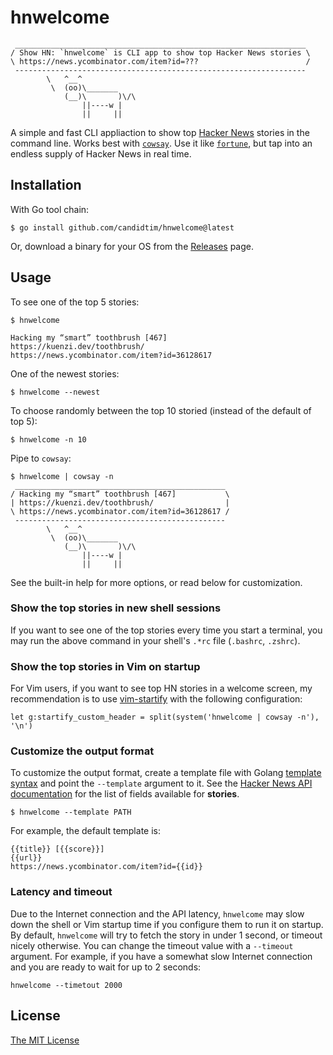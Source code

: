 # hnwelcome

     _________________________________________________________________
    / Show HN: `hnwelcome` is CLI app to show top Hacker News stories \
    \ https://news.ycombinator.com/item?id=???                        /
     -----------------------------------------------------------------
            \   ^__^
             \  (oo)\_______
                (__)\       )\/\
                    ||----w |
                    ||     ||

A simple and fast CLI appliaction to show top
[Hacker News](https://news.ycombinator.com/) stories in the command line. Works
best with [`cowsay`](https://en.wikipedia.org/wiki/Cowsay). Use it like
[`fortune`](https://en.wikipedia.org/wiki/Fortune_(Unix)),
but tap into an endless supply of Hacker News in real time.

## Installation

With Go tool chain:

    $ go install github.com/candidtim/hnwelcome@latest

Or, download a binary for your OS from the
[Releases](https://github.com/candidtim/hnwelcome/releases) page.

## Usage

To see one of the top 5 stories:

    $ hnwelcome

    Hacking my “smart” toothbrush [467]
    https://kuenzi.dev/toothbrush/
    https://news.ycombinator.com/item?id=36128617

One of the newest stories:

    $ hnwelcome --newest

To choose randomly between the top 10 storied (instead of the default of top 5):

    $ hnwelcome -n 10

Pipe to `cowsay`:

    $ hnwelcome | cowsay -n
     _______________________________________________
    / Hacking my “smart” toothbrush [467]           \
    | https://kuenzi.dev/toothbrush/                |
    \ https://news.ycombinator.com/item?id=36128617 /
     -----------------------------------------------
            \   ^__^
             \  (oo)\_______
                (__)\       )\/\
                    ||----w |
                    ||     ||

See the built-in help for more options, or read below for customization.

### Show the top stories in new shell sessions

If you want to see one of the top stories every time you start a terminal, you
may run the above command in your shell's `.*rc` file (`.bashrc`, `.zshrc`).

### Show the top stories in Vim on startup

For Vim users, if you want to see top HN stories in a welcome screen, my
recommendation is to use [vim-startify](https://github.com/mhinz/vim-startify)
with the following configuration:

    let g:startify_custom_header = split(system('hnwelcome | cowsay -n'), '\n')

### Customize the output format

To customize the output format, create a template file with Golang
[template syntax](https://pkg.go.dev/text/template) and point the `--template`
argument to it. See the
[Hacker News API documentation](https://github.com/HackerNews/API#items)
for the list of fields available for **stories**.

    $ hnwelcome --template PATH

For example, the default template is:

    {{title}} [{{score}}]
    {{url}}
    https://news.ycombinator.com/item?id={{id}}

### Latency and timeout

Due to the Internet connection and the API latency, `hnwelcome` may slow down
the shell or Vim startup time if you configure them to run it on startup. By
default, `hnwelcome` will try to fetch the story in under 1 second, or timeout
nicely otherwise. You can change the timeout value with a `--timeout` argument.
For example, if you have a somewhat slow Internet connection and you are ready
to wait for up to 2 seconds:

    hnwelcome --timetout 2000

## License

[The MIT License](http://opensource.org/licenses/MIT)
